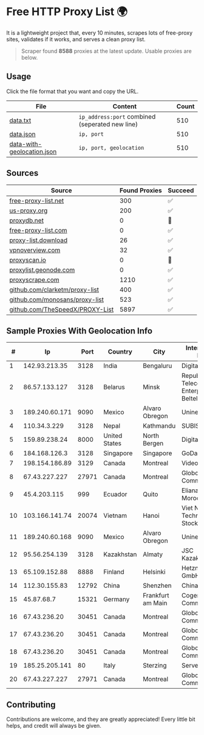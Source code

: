 
# Free HTTP Proxy List 🌍

It is a lightweight project that, every 10 minutes, scrapes lots of free-proxy sites, validates if it works, and serves a clean proxy list.


> Scraper found **8588** proxies at the latest update. Usable proxies are below.

## Usage

Click the file format that you want and copy the URL.


|File|Content|Count|
|----|-------|-----|
|[data.txt](https://raw.githubusercontent.com/themiralay/Proxy-List-World/master/data.txt)|`ip_address:port` combined (seperated new line)|510|
|[data.json](https://raw.githubusercontent.com/themiralay/Proxy-List-World/master/data.json)|`ip, port`|510|
|[data-with-geolocation.json](https://raw.githubusercontent.com/themiralay/Proxy-List-World/master/data-with-geolocation.json)|`ip, port, geolocation`|510|

## Sources

|Source|Found Proxies|Succeed|
|------|-------------|-------|
|[free-proxy-list.net](https://free-proxy-list.net)|300|✅|
|[us-proxy.org](https://www.us-proxy.org)|200|✅|
|[proxydb.net](http://proxydb.net)|0|🚫|
|[free-proxy-list.com](https://free-proxy-list.com/?page=&port=&type%5B%5D=http&type%5B%5D=https&up_time=0&search=Search)|0|✅|
|[proxy-list.download](https://www.proxy-list.download/HTTP)|26|✅|
|[vpnoverview.com](https://vpnoverview.com/privacy/anonymous-browsing/free-proxy-servers)|32|✅|
|[proxyscan.io](https://www.proxyscan.io)|0|🚫|
|[proxylist.geonode.com](https://proxylist.geonode.com/api/proxy-list?limit=300&page=1&sort_by=lastChecked&sort_type=desc&protocols=http,https)|0|✅|
|[proxyscrape.com](https://api.proxyscrape.com/v2/?request=displayproxies&protocol=http&timeout=10000&country=all&ssl=all&anonymity=all)|1210|✅|
|[github.com/clarketm/proxy-list](https://raw.githubusercontent.com/clarketm/proxy-list/master/proxy-list-raw.txt)|400|✅|
|[github.com/monosans/proxy-list](https://raw.githubusercontent.com/monosans/proxy-list/main/proxies/http.txt)|523|✅|
|[github.com/TheSpeedX/PROXY-List](https://raw.githubusercontent.com/TheSpeedX/PROXY-List/master/http.txt)|5897|✅|


## Sample Proxies With Geolocation Info

|#|Ip|Port|Country|City|Internet Service Provider|
|-|--|----|-------|----|-------------------------|
|1|142.93.213.35|3128|India|Bengaluru|DigitalOcean, LLC|
|2|86.57.133.127|3128|Belarus|Minsk|Republican Unitary Telecommunication Enterprise Beltelecom|
|3|189.240.60.171|9090|Mexico|Alvaro Obregon|Uninet S.A. de C.V.|
|4|110.34.3.229|3128|Nepal|Kathmandu|SUBISU C7|
|5|159.89.238.24|8000|United States|North Bergen|DigitalOcean, LLC|
|6|184.168.126.3|3128|Singapore|Singapore|GoDaddy.com, LLC|
|7|198.154.186.89|3129|Canada|Montreal|Videotron Ltee|
|8|67.43.227.227|27971|Canada|Montreal|GloboTech Communications|
|9|45.4.203.115|999|Ecuador|Quito|Eliana Vanessa Morocho Oña|
|10|103.166.141.74|20074|Vietnam|Hanoi|Viet NAM Cloud Technology Joint Stock Company|
|11|189.240.60.168|9090|Mexico|Alvaro Obregon|Uninet S.A. de C.V.|
|12|95.56.254.139|3128|Kazakhstan|Almaty|JSC Kazakhtelecom|
|13|65.109.152.88|8888|Finland|Helsinki|Hetzner Online GmbH|
|14|112.30.155.83|12792|China|Shenzhen|China Mobile|
|15|45.87.68.7|15321|Germany|Frankfurt am Main|Cogent Communications|
|16|67.43.236.20|30451|Canada|Montreal|GloboTech Communications|
|17|67.43.236.20|30451|Canada|Montreal|GloboTech Communications|
|18|67.43.236.20|30451|Canada|Montreal|GloboTech Communications|
|19|185.25.205.141|80|Italy|Sterzing|Servereasy Italy|
|20|67.43.227.227|27971|Canada|Montreal|GloboTech Communications|



## Contributing

Contributions are welcome, and they are greatly appreciated! Every
little bit helps, and credit will always be given.


